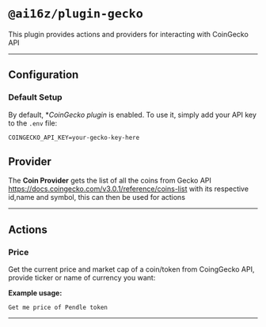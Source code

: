 # `@ai16z/plugin-gecko`

This plugin provides actions and providers for interacting with CoinGecko API

---

## Configuration

### Default Setup

By default, \*_CoinGecko plugin_ is enabled. To use it, simply add your API key to the `.env` file:

```env
COINGECKO_API_KEY=your-gecko-key-here
```

## Provider

The **Coin Provider** gets the list of all the coins from Gecko API
https://docs.coingecko.com/v3.0.1/reference/coins-list
with its respective id,name and symbol, this can then be used for actions

---

## Actions

### Price

Get the current price and market cap of a coin/token from CoingGecko API, provide ticker or name of currency you want:

**Example usage:**

```env
Get me price of Pendle token
```

---
